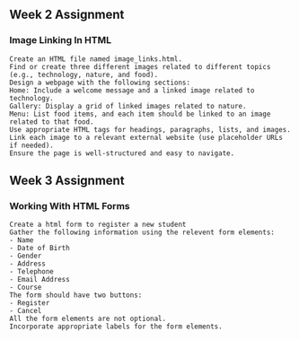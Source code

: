 ## Week 2 Assignment 

### Image Linking In HTML

    Create an HTML file named image_links.html.
    Find or create three different images related to different topics (e.g., technology, nature, and food).
    Design a webpage with the following sections:
    Home: Include a welcome message and a linked image related to technology.
    Gallery: Display a grid of linked images related to nature.
    Menu: List food items, and each item should be linked to an image related to that food.
    Use appropriate HTML tags for headings, paragraphs, lists, and images.
    Link each image to a relevant external website (use placeholder URLs if needed).
    Ensure the page is well-structured and easy to navigate.

## Week 3 Assignment

### Working With HTML Forms

    Create a html form to register a new student
    Gather the following information using the relevent form elements:
    - Name
    - Date of Birth
    - Gender
    - Address
    - Telephone
    - Email Address
    - Course
    The form should have two buttons:
    - Register
    - Cancel
    All the form elements are not optional.
    Incorporate appropriate labels for the form elements.